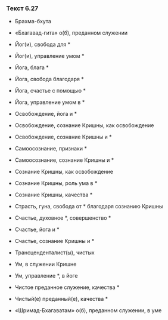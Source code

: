### Текст 6.27

- Брахма-бхута

- «Бхагавад-гита» о(б), преданном служении

- Йог(и), свобода для *

- Йог(и), управление умом *

- Йога, блага *

- Йога, свобода благодаря *

- Йога, счастье с помощью *

- Йога, управление умом в *

- Освобождение, йога и *

- Освобождение, сознание Кришны, как освобождение

- Освобождение, сознание Кришны и *

- Самоосознание, признаки *

- Самоосознание, сознание Кришны и *

- Сознание Кришны, как освобождение

- Сознание Кришны, роль ума в *

- Сознание Кришны, качества *

- Страсть, гуна, свобода от * благодаря сознанию Кришны

- Счастье, духовное *, совершенство *

- Счастье, йога и *

- Счастье, сознание Кришны и *

- Трансценденталист(ы), чистых

- Ум, в служении Кришне

- Ум, управление *, в йоге

- Чистое преданное служение, качества *

- Чистый(е) преданный(е), качества *

- «Шримад-Бхагаватам» о(б), преданном служении, в уме
	
